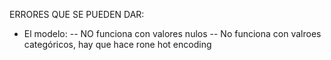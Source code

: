 ERRORES QUE SE PUEDEN DAR:

- El modelo:
-- NO funciona con valores nulos
-- No funciona con valroes categóricos, hay que hace rone hot encoding